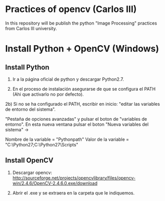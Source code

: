 # Practices of opencv (Carlos III)
In this repository will be publish the python "Image Processing" practices from Carlos III university.

# Install Python + OpenCV (Windows)

## Install Python

1) Ir a la página oficial de python y descargar Python2.7.

2) En el proceso de instalación asegurarse de que se configura el PATH (Ahi que activarlo no por defecto).

2b) Si no se ha configurado el PATH, escribir en inicio: "editar las variables de entorno del sistema".

"Pestaña de opciones avanzadas" y pulsar el boton de "variables de entorno".
En esta nueva ventana pulsar el boton "Nueva variables del sistema" -> 

Nombre de la variable = "Pythonpath"
Valor de la variable  = "C:\Python27\;C:\Python27\Scripts"

## Install OpenCV

1) Descargar opencv: 
http://sourceforge.net/projects/opencvlibrary/files/opencv-win/2.4.6/OpenCV-2.4.6.0.exe/download

2) Abrir el .exe y se extraera en la carpeta que le indiquemos.

